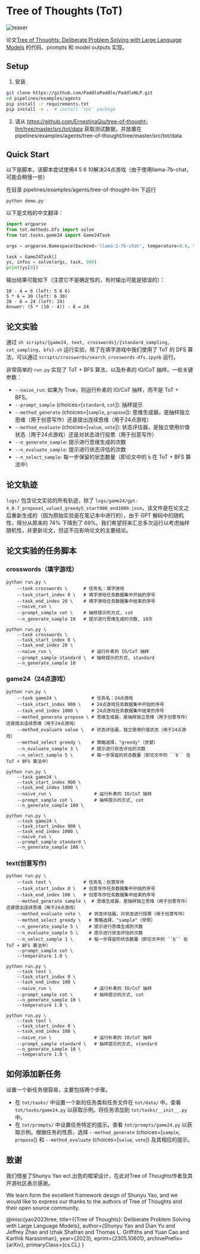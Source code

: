 # Tree of Thoughts (ToT)

![teaser](https://github.com/PaddlePaddle/PaddleNLP/assets/48557439/30f9e365-398a-4822-b3c2-a0768f70e310)

论文[Tree of Thoughts: Deliberate Problem Solving with Large Language Models](https://arxiv.org/abs/2305.10601) 的代码、prompts 和 model outputs 实现。


## Setup
1. 安装
```bash
git clone https://github.com/PaddlePaddle/PaddleNLP.git
cd pipelines/examples/agents
pip install -r requirements.txt
pip install -e .  # install `tot` package
```

2. 请从 https://github.com/ErnestinaQiu/tree-of-thought-llm/tree/master/src/tot/data 获取测试数据，并放置在 pipelines/examples/agents/tree-of-thought/tree/master/src/tot/data

## Quick Start
以下是脚本，该脚本尝试使用4 5 6 10解决24点游戏（由于使用llama-7b-chat，可能会稍慢一些）


在目录 pipelines/examples/agents/tree-of-thought-llm 下运行

```
python demo.py
```

以下是文档的中文翻译：

```python
import argparse
from tot.methods.bfs import solve
from tot.tasks.game24 import Game24Task

args = argparse.Namespace(backend='llama-2-7b-chat', temperature=0.6, task='game24', naive_run=False, prompt_sample=None, method_generate='propose', method_evaluate='value', method_select='greedy', n_generate_sample=1, n_evaluate_sample=3, n_select_sample=5)

task = Game24Task()
ys, infos = solve(args, task, 900)
print(ys[0])
```

输出结果可能如下（注意它不是确定性的，有时输出可能是错误的）：
```
10 - 4 = 6 (left: 5 6 6)
5 * 6 = 30 (left: 6 30)
30 - 6 = 24 (left: 24)
Answer: (5 * (10 - 4)) - 6 = 24
```

## 论文实验

通过 ``sh scripts/{game24, text, crosswords}/{standard_sampling, cot_sampling, bfs}.sh`` 运行实验，除了在填字游戏中我们使用了 ToT 的 DFS 算法，可以通过 ``scripts/crosswords/search_crosswords-dfs.ipynb`` 运行。

非常简单的 ``run.py`` 实现了 ToT + BFS 算法，以及朴素的 IO/CoT 抽样。一些关键参数：

- ``--naive_run``: 如果为 True，则运行朴素的 IO/CoT 抽样，而不是 ToT + BFS。
- ``--prompt_sample`` (choices=[``standard``, ``cot``]): 抽样提示
- ``--method_generate`` (choices=[``sample``, ``propose``]): 思维生成器，是抽样独立思维（用于创意写作）还是提出连续思维（用于24点游戏）
- ``--method_evaluate`` (choices=[``value``, ``vote``]): 状态评估器，是独立使用价值状态（用于24点游戏）还是对状态进行投票（用于创意写作）
- ``--n_generate_sample``: 提示进行思维生成的次数
- ``--n_evaluate_sample``: 提示进行状态评估的次数
- ``--n_select_sample``: 每一步保留的状态数量（即论文中的 ``b`` 在 ToT + BFS 算法中）

## 论文轨迹

``logs/`` 包含论文实验的所有轨迹，除了 ``logs/game24/gpt-4_0.7_propose1_value3_greedy5_start900_end1000.json``，该文件是在论文之后重新生成的（因为原始实验是在笔记本中进行的），由于 GPT 解码中的随机性，得分从原来的 74\% 下降到了 69\%。我们希望将来汇总多次运行以考虑抽样随机性，并更新论文，但这不应影响论文的主要结论。

## 论文实验的任务脚本
### crosswords（填字游戏）
```
python run.py \
    --task crosswords \      # 任务名：填字游戏
    --task_start_index 0 \   # 填字游戏任务数据集中开始的序号
    --task_end_index 20 \    # 填字游戏任务数据集中结束的序号
    --naive_run \
    --prompt_sample cot \    # 抽样提示的方式, cot
    --n_generate_sample 10   # 提示进行思维生成的次数, 10次
```

```
python run.py \
    --task crosswords \
    --task_start_index 0 \
    --task_end_index 20 \
    --naive_run \               # 运行朴素的 IO/CoT 抽样
    --prompt_sample standard \  # 抽样提示的方式, standard
    --n_generate_sample 10
```

### game24（24点游戏）
```
python run.py \
    --task game24 \             # 任务名：24点游戏
    --task_start_index 900 \    # 24点游戏任务数据集中开始的序号
    --task_end_index 1000 \     # 24点游戏任务数据集中结束的序号
    --method_generate propose \ # 思维生成器，是抽样独立思维（用于创意写作）还是提出连续思维（用于24点游戏）
    --method_evaluate value \   # 状态评估器，独立使用价值状态（用于24点游戏）
    --method_select greedy \    # 策略选择，"greedy"（贪婪）
    --n_evaluate_sample 3 \     # 提示进行状态评估的次数
    --n_select_sample 5 \       # 每一步保留的状态数量（即论文中的 ``b`` 在 ToT + BFS 算法中）
```

```
python run.py \
    --task game24 \
    --task_start_index 900 \
    --task_end_index 1000 \
    --naive_run \                # 运行朴素的 IO/CoT 抽样
    --prompt_sample cot \        # 抽样提示的方式, cot
    --n_generate_sample 100 \
```

```
python run.py \
    --task game24 \
    --task_start_index 900 \
    --task_end_index 1000 \
    --naive_run \
    --prompt_sample standard \
    --n_generate_sample 100 \
```

### text(创意写作)
```
python run.py \
    --task text \            # 任务名：创意写作
    --task_start_index 0 \   # 创意写作任务数据集中开始的序号
    --task_end_index 100 \   # 创意写作任务数据集中结束的序号
    --method_generate sample \  # 思维生成器，是抽样独立思维（用于创意写作）还是提出连续思维（用于24点游戏）
    --method_evaluate vote \   # 状态评估器，对状态进行投票（用于创意写作）
    --method_select greedy \   # 策略选择，"sample"（举例）
    --n_generate_sample 5 \    # 提示进行思维生成的次数
    --n_evaluate_sample 5 \    # 提示进行状态评估的次数
    --n_select_sample 1 \      # 每一步保留的状态数量（即论文中的 ``b`` 在 ToT + BFS 算法中）
    --prompt_sample cot \
    --temperature 1.0 \
```

```
python run.py \
    --task text \
    --task_start_index 0 \
    --task_end_index 100 \
    --naive_run \                # 运行朴素的 IO/CoT 抽样
    --prompt_sample cot \        # 抽样提示的方式, cot
    --n_generate_sample 10 \
    --temperature 1.0 \
```

```
python run.py \
    --task text \
    --task_start_index 0 \
    --task_end_index 100 \
    --naive_run \                # 运行朴素的 IO/CoT 抽样
    --prompt_sample standard \   # 抽样提示的方式, standard
    --n_generate_sample 10 \
    --temperature 1.0 \
```


## 如何添加新任务

设置一个新任务很容易，主要包括两个步骤。
* 在 ``tot/tasks/`` 中设置一个新的任务类和任务文件在 ``tot/data/`` 中。查看 ``tot/tasks/game24.py`` 以获取示例。将任务添加到 ``tot/tasks/__init__.py`` 中。
* 在 ``tot/prompts/`` 中设置任务特定的提示。查看 ``tot/prompts/game24.py`` 以获取示例。根据任务的性质，选择 ``--method_generate`` (choices=[``sample``, ``propose``]) 和 ``--method_evaluate`` (choices=[``value``, ``vote``]) 及其相应的提示。

## 致谢

我们借鉴了Shunyu Yao ect.出色的框架设计，在此对Tree of Thoughts作者及其开源社区表示感谢。

We learn form the excellent framework design of Shunyu Yao, and we would like to express our thanks to the authors of Tree of Thoughts and their open source community.

@misc{yao2023tree,
      title={{Tree of Thoughts}: Deliberate Problem Solving with Large Language Models},
      author={Shunyu Yao and Dian Yu and Jeffrey Zhao and Izhak Shafran and Thomas L. Griffiths and Yuan Cao and Karthik Narasimhan},
      year={2023},
      eprint={2305.10601},
      archivePrefix={arXiv},
      primaryClass={cs.CL}
}

